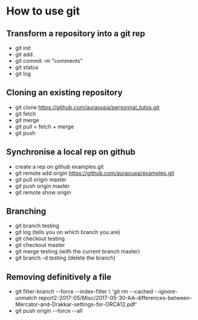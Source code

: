 # How to use git

## Transform a repository into a git rep

  * git init
  * git add .
  * git commit -m "comments"
  * git status 
  * git log
  
## Cloning an existing repository

  * git clone https://github.com/auraoupa/personnal_tutos.git
  * git fetch
  * git merge
  * git pull = fetch + merge
  * git push
  
## Synchronise a local rep on github

  * create a rep on github examples.git
  * git remote add origin https://github.com/auraoupa/examples.git 
  * git pull origin master 
  * git push origin master
  * git remote show origin
  
## Branching

  * git branch testing
  * git log (tells you on which branch you are)
  * git checkout testing
  * git checkout master
  * git merge testing (with the current branch master)
  * git branch -d testing (delete the branch)
  

## Removing definitively a file
  * git filter-branch --force --index-filter \ 'git rm --cached --ignore-unmatch report2-2017-05/Misc/2017-05-30-AA-differences-between-Mercator-and-Drakkar-settings-for-ORCA12.pdf'
  * git push origin --force --all
